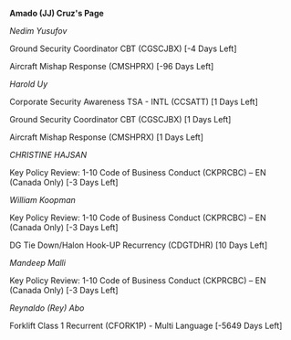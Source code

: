 **Amado (JJ) Cruz's Page**


*Nedim Yusufov*

Ground Security Coordinator CBT (CGSCJBX) [-4 Days Left]


Aircraft Mishap Response (CMSHPRX) [-96 Days Left]


*Harold Uy*

Corporate Security Awareness TSA - INTL (CCSATT) [1 Days Left]


Ground Security Coordinator CBT (CGSCJBX) [1 Days Left]


Aircraft Mishap Response (CMSHPRX) [1 Days Left]


*CHRISTINE HAJSAN*

Key Policy Review: 1-10 Code of Business Conduct (CKPRCBC) – EN (Canada Only) [-3 Days Left]


*William Koopman*

Key Policy Review: 1-10 Code of Business Conduct (CKPRCBC) – EN (Canada Only) [-3 Days Left]


DG Tie Down/Halon Hook-UP Recurrency (CDGTDHR) [10 Days Left]


*Mandeep Malli*

Key Policy Review: 1-10 Code of Business Conduct (CKPRCBC) – EN (Canada Only) [-3 Days Left]


*Reynaldo (Rey) Abo*

Forklift Class 1 Recurrent (CFORK1P) - Multi Language [-5649 Days Left]


